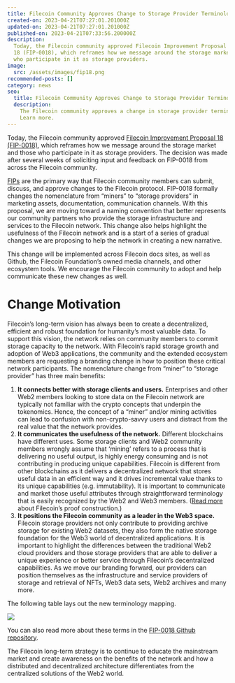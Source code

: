 ```yaml
---
title: Filecoin Community Approves Change to Storage Provider Terminology
created-on: 2023-04-21T07:27:01.201000Z
updated-on: 2023-04-21T07:27:01.201000Z
published-on: 2023-04-21T07:33:56.200000Z
description:
  Today, the Filecoin community approved Filecoin Improvement Proposal
  18 (FIP-0018), which reframes how we message around the storage market and those
  who participate in it as storage providers.
image:
  src: /assets/images/fip18.png
recommended-posts: []
category: news
seo:
  title: Filecoin Community Approves Change to Storage Provider Terminology
  description:
    The Filecoin community approves a change in storage provider terminology.
    Learn more.
---
```


Today, the Filecoin community approved [Filecoin Improvement Proposal 18 (FIP-0018)](https://github.com/filecoin-project/FIPs/blob/master/FIPS/fip-0018.md), which reframes how we message around the storage market and those who participate in it as storage providers. The decision was made after several weeks of soliciting input and feedback on FIP-0018 from across the Filecoin community.

[FIPs](https://github.com/filecoin-project/FIPs/blob/master/FIPS/fip-0001.md) are the primary way that Filecoin community members can submit, discuss, and approve changes to the Filecoin protocol. FIP-0018 formally changes the nomenclature from “miners” to “storage providers” in marketing assets, documentation, communication channels. With this proposal, we are moving toward a naming convention that better represents our community partners who provide the storage infrastructure and services to the Filecoin network. This change also helps highlight the usefulness of the Filecoin network and is a start of a series of gradual changes we are proposing to help the network in creating a new narrative.

This change will be implemented across Filecoin docs sites, as well as Github, the Filecoin Foundation’s owned media channels, and other ecosystem tools. We encourage the Filecoin community to adopt and help communicate these new changes as well.

# Change Motivation

Filecoin’s long-term vision has always been to create a decentralized, efficient and robust foundation for humanity’s most valuable data. To support this vision, the network relies on community members to commit storage capacity to the network. With Filecoin’s rapid storage growth and adoption of Web3 applications, the community and the extended ecosystem members are requesting a branding change in how to position these critical network participants. The nomenclature change from “miner” to “storage provider” has three main benefits:

1.  **It connects better with storage clients and users.** Enterprises and other Web2 members looking to store data on the Filecoin network are typically not familiar with the crypto concepts that underpin the tokenomics. Hence, the concept of a “miner” and/or mining activities can lead to confusion with non-crypto-savvy users and distract from the real value that the network provides.
2.  **It communicates the usefulness of the network.** Different blockchains have different uses. Some storage clients and Web2 community members wrongly assume that ‘mining’ refers to a process that is delivering no useful output, is highly energy consuming and is not contributing in producing unique capabilities. Filecoin is different from other blockchains as it delivers a decentralized network that stores useful data in an efficient way and it drives incremental value thanks to its unique capabilities (e.g. immutability). It is important to communicate and market those useful attributes through straightforward terminology that is easily recognized by the Web2 and Web3 members. ([Read more](https://filecoin.io/blog/posts/what-sets-us-apart-filecoin-s-proof-system/) about Filecoin’s proof construction.)
3.  **It positions the Filecoin community as a leader in the Web3 space.** Filecoin storage providers not only contribute to providing archive storage for existing Web2 datasets, they also form the native storage foundation for the Web3 world of decentralized applications. It is important to highlight the differences between the traditional Web2 cloud providers and those storage providers that are able to deliver a unique experience or better service through Filecoin’s decentralized capabilities. As we move our branding forward, our providers can position themselves as the infrastructure and service providers of storage and retrieval of NFTs, Web3 data sets, Web2 archives and many more.

The following table lays out the new terminology mapping.

![](/assets/images/643e68b74c24b9bbcc6ff4ef_1-qp5u_ymqnh7e1mxutnsmka.png)

You can also read more about these terms in the [FIP-0018 Github repository](https://github.com/filecoin-project/FIPs/blob/master/FIPS/fip-0018.md#the-new-terminology-mapping).

The Filecoin long-term strategy is to continue to educate the mainstream market and create awareness on the benefits of the network and how a distributed and decentralized architecture differentiates from the centralized solutions of the Web2 world.
